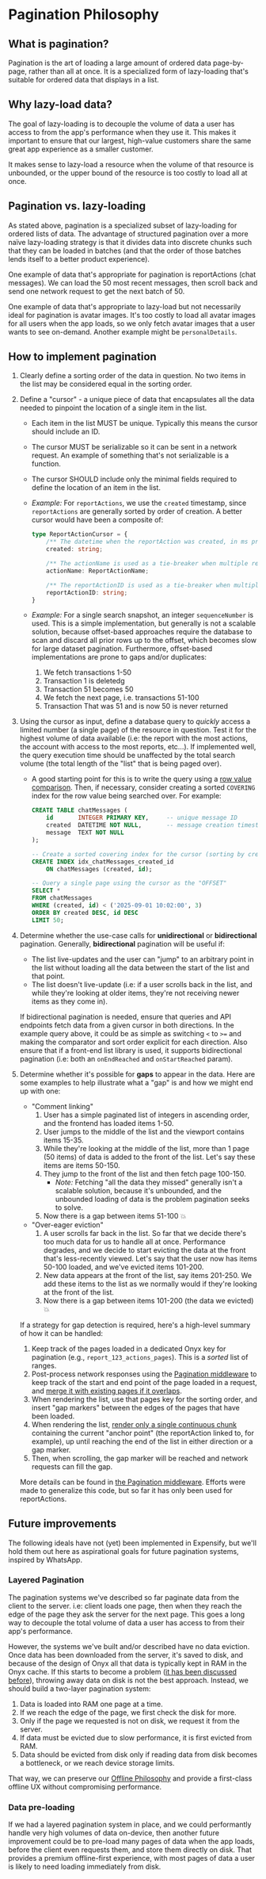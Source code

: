 # Pagination Philosophy
## What is pagination?
Pagination is the art of loading a large amount of ordered data page-by-page, rather than all at once. It is a specialized form of lazy-loading that's suitable for ordered data that displays in a list.

## Why lazy-load data?
The goal of lazy-loading is to decouple the volume of data a user has access to from the app's performance when they use it. This makes it important to ensure that our largest, high-value customers share the same great app experience as a smaller customer.

It makes sense to lazy-load a resource when the volume of that resource is unbounded, or the upper bound of the resource is too costly to load all at once.

## Pagination vs. lazy-loading
As stated above, pagination is a specialized subset of lazy-loading for ordered lists of data. The advantage of structured pagination over a more naïve lazy-loading strategy is that it divides data into discrete chunks such that they can be loaded in batches (and that the order of those batches lends itself to a better product experience).

One example of data that's appropriate for pagination is reportActions (chat messages). We can load the 50 most recent messages, then scroll back and send one network request to get the next batch of 50.

One example of data that's appropriate to lazy-load but not necessarily ideal for pagination is avatar images. It's too costly to load all avatar images for all users when the app loads, so we only fetch avatar images that a user wants to see on-demand. Another example might be `personalDetails`.

## How to implement pagination
1. Clearly define a sorting order of the data in question. No two items in the list may be considered equal in the sorting order.
2. Define a "cursor" - a unique piece of data that encapsulates all the data needed to pinpoint the location of a single item in the list.
    - Each item in the list MUST be unique. Typically this means the cursor should include an ID.
    - The cursor MUST be serializable so it can be sent in a network request. An example of something that's not serializable is a function.
    - The cursor SHOULD include only the minimal fields required to define the location of an item in the list.
    - _Example:_ For `reportActions`, we use the `created` timestamp, since `reportActions` are generally sorted by order of creation. A better cursor would have been a composite of:

        ```ts
        type ReportActionCursor = {
            /** The datetime when the reportAction was created, in ms precision. */
            created: string;

            /** The actionName is used as a tie-breaker when multiple reportActions are created in the same millisecond (i.e: CREATED actions always come first). */
            actionName: ReportActionName;

            /** The reportActionID is used as a tie-breaker when multiple reportActions of the same type are created in the same millisecond. */
            reportActionID: string;
        }
        ```

    - _Example:_ For a single search snapshot, an integer `sequenceNumber` is used. This is a simple implementation, but generally is not a scalable solution, because offset-based approaches require the database to scan and discard all prior rows up to the offset, which becomes slow for large dataset pagination. Furthermore, offset-based implementations are prone to gaps and/or duplicates:

        1. We fetch transactions 1-50
        2. Transaction 1 is deletedg
        3. Transaction 51 becomes 50
        4. We fetch the next page, i.e. transactions 51-100
        5. Transaction That was 51 and is now 50 is never returned

3. Using the cursor as input, define a database query to _quickly_ access a limited number (a single page) of the resource in question. Test it for the highest volume of data available (i.e: the report with the most actions, the account with access to the most reports, etc...). If implemented well, the query execution time should be unaffected by the total search volume (the total length of the "list" that is being paged over).
    - A good starting point for this is to write the query using a [row value comparison](https://www.sqlite.org/rowvalue.html). Then, if necessary, consider creating a sorted `COVERING` index for the row value being searched over. For example:

        ```sql
        CREATE TABLE chatMessages (
            id       INTEGER PRIMARY KEY,     -- unique message ID
            created  DATETIME NOT NULL,       -- message creation timestamp
            message  TEXT NOT NULL
        );

        -- Create a sorted covering index for the cursor (sorting by created, tie-breaking with IDs)
        CREATE INDEX idx_chatMessages_created_id
            ON chatMessages (created, id);

        -- Query a single page using the cursor as the "OFFSET"
        SELECT *
        FROM chatMessages
        WHERE (created, id) < ('2025-09-01 10:02:00', 3)
        ORDER BY created DESC, id DESC
        LIMIT 50;
        ```

4. Determine whether the use-case calls for **unidirectional** or **bidirectional** pagination. Generally, **bidirectional** pagination will be useful if:

    - The list live-updates and the user can "jump" to an arbitrary point in the list without loading all the data between the start of the list and that point.
    - The list doesn't live-update (i.e: if a user scrolls back in the list, and while they're looking at older items, they're not receiving newer items as they come in).

    If bidirectional pagination is needed, ensure that queries and API endpoints fetch data from a given cursor in both directions. In the example query above, it could be as simple as switching `<` to `>=` and making the comparator and sort order explicit for each direction. Also ensure that if a front-end list library is used, it supports bidirectional pagination (i.e: both an `onEndReached` and `onStartReached` param).

5. Determine whether it's possible for **gaps** to appear in the data. Here are some examples to help illustrate what a "gap" is and how we might end up with one:
    - "Comment linking"
        1. User has a simple paginated list of integers in ascending order, and the frontend has loaded items 1-50.
        2. User jumps to the middle of the list and the viewport contains items 15-35.
        3. While they're looking at the middle of the list, more than 1 page (50 items) of data is added to the front of the list. Let's say these items are items 50-150.
        4. They jump to the front of the list and then fetch page 100-150.
            - _Note:_ Fetching "all the data they missed" generally isn't a scalable solution, because it's unbounded, and the unbounded loading of data is the problem pagination seeks to solve.
        5. Now there is a gap between items 51-100 :boom:
    - "Over-eager eviction"
        1. A user scrolls far back in the list. So far that we decide there's too much data for us to handle all at once. Performance degrades, and we decide to start evicting the data at the front that's less-recently viewed. Let's say that the user now has items 50-100 loaded, and we've evicted items 101-200.
        2. New data appears at the front of the list, say items 201-250. We add these items to the list as we normally would if they're looking at the front of the list.
        3. Now there is a gap between items 101-200 (the data we evicted) :boom:

    If a strategy for gap detection is required, here's a high-level summary of how it can be handled:

    1. Keep track of the pages loaded in a dedicated Onyx key for pagination (e.g., `report_123_actions_pages`). This is a _sorted_ list of ranges.
    2. Post-process network responses using the [Pagination middleware](https://github.com/Expensify/App/blob/1a06fa4add10b53a1a9266927d3b08a4ca35d3c4/src/libs/Middleware/Pagination.ts) to keep track of the start and end point of the page loaded in a request, and [merge it with existing pages if it overlaps](https://github.com/Expensify/App/blob/1a06fa4add10b53a1a9266927d3b08a4ca35d3c4/src/libs/PaginationUtils.ts#L104).
    3. When rendering the list, use that pages key for the sorting order, and insert "gap markers" between the edges of the pages that have been loaded.
    4. When rendering the list, [render only a single continuous chunk](https://github.com/Expensify/App/blob/1a06fa4add10b53a1a9266927d3b08a4ca35d3c4/src/libs/PaginationUtils.ts#L166) containing the current "anchor point" (the reportAction linked to, for example), up until reaching the end of the list in either direction or a gap marker.
    5. Then, when scrolling, the gap marker will be reached and network requests can fill the gap.

    More details can be found in [the Pagination middleware](https://github.com/Expensify/App/blob/1a06fa4add10b53a1a9266927d3b08a4ca35d3c4/src/libs/Middleware/Pagination.ts). Efforts were made to generalize this code, but so far it has only been used for reportActions.

## Future improvements
The following ideals have not (yet) been implemented in Expensify, but we'll hold them out here as aspirational goals for future pagination systems, inspired by WhatsApp.

### Layered Pagination
The pagination systems we've described so far paginate data from the client to the server. i.e: client loads one page, then when they reach the edge of the page they ask the server for the next page. This goes a long way to decouple the total volume of data a user has access to from their app's performance.

However, the systems we've built and/or described have no data eviction. Once data has been downloaded from the server, it's saved to disk, and because of the design of Onyx all that data is typically kept in RAM in the Onyx cache. If this starts to become a problem ([it has been discussed before](https://expensify.slack.com/archives/C05LX9D6E07/p1755077335799619)), throwing away data on disk is not the best approach. Instead, we should build a two-layer pagination system:

1. Data is loaded into RAM one page at a time.
2. If we reach the edge of the page, we first check the disk for more.
3. Only if the page we requested is not on disk, we request it from the server.
4. If data must be evicted due to slow performance, it is first evicted from RAM.
5. Data should be evicted from disk only if reading data from disk becomes a bottleneck, or we reach device storage limits.

That way, we can preserve our [Offline Philosophy](https://github.com/Expensify/App/blob/main/contributingGuides/philosophies/OFFLINE.md) and provide a first-class offline UX without compromising performance.

### Data pre-loading
If we had a layered pagination system in place, and we could performantly handle very high volumes of data on-device, then another future improvement could be to pre-load many pages of data when the app loads, before the client even requests them, and store them directly on disk. That provides a premium offline-first experience, with most pages of data a user is likely to need loading immediately from disk.
